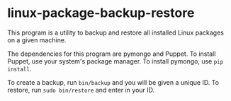 # linux-package-backup-restore

This program is a utility to backup and restore all installed Linux packages on a given machine.

The dependencies for this program are pymongo and Puppet.
	To install Puppet, use your system's package manager.
	To install pymongo, use `pip install`.

To create a backup, run `bin/backup` and you will be given a unique ID. To restore, run `sudo bin/restore` and enter in your ID.
